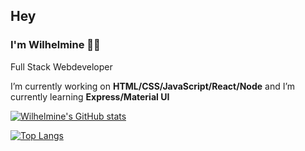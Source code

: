 ## Hey
### I'm Wilhelmine 👩‍💻
Full Stack Webdeveloper


 I’m currently working on **HTML/CSS/JavaScript/React/Node** and I’m currently learning **Express/Material UI**
 

[![Wilhelmine's GitHub stats](https://github-readme-stats.vercel.app/api?username=wilhelmine-erber&theme=synthwave)](https://github.com/wilhelmine-erber/github-readme-stats)

[![Top Langs](https://github-readme-stats.vercel.app/api/top-langs/?username=wilhelmine-erber)](https://github.com/anuraghazra/github-readme-stats)
